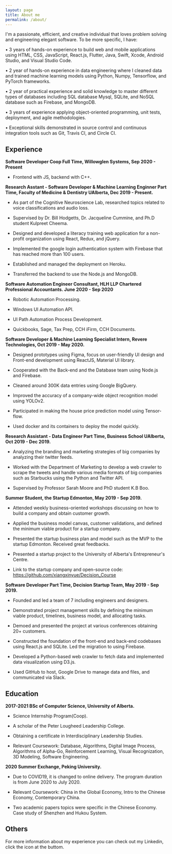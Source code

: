 ```yaml
---
layout: page
title: About me
permalink: /about/
---
```

I'm a passionate, efficient, and creative individual that loves problem solving and engineering elegant software. To be more specific, I have:

• 3 years of hands-on experience to build web and mobile applications using HTML, CSS, JavaScript, React.js, Flutter, Java, Swift, Xcode, Android Studio, and Visual Studio Code.

• 2 year of hands-on experience in data engineering where I cleaned data and trained machine learning models using Python, Numpy, Tensorflow, and PyTorch frameworks.

• 2 year of practical experience and solid knowledge to master different types of databases including SQL database Mysql, SQLite, and NoSQL database such as Firebase, and MongoDB.

• 3 years of experience applying object-oriented programming, unit tests, deployment, and agile methodologies.

• Exceptional skills demonstrated in source control and continuous integration tools such as Git, Travis CI, and Circle CI. 


## Experience

**Software Developer Coop Full Time, Willowglen Systems, Sep 2020 - Present**

- Frontend with JS, backend with C++.

**Research Asstant - Software Developer & Machine Learning Enginner Part Time, Faculty of Medicine & Dentistry UAlberta, Dec 2019 - Present.**

- As part of the Cognitive Neuroscience Lab, researched topics related to voice classifications and audio loss.

- Supervised by Dr. Bill Hodgetts, Dr. Jacqueline Cummine, and Ph.D student Kulpreet Cheema.

- Designed and developed a literacy training web application for a non-profit organization using React, Redux, and jQuery.

- Implemented the google login authentication system with Firebase that has reached more than 100 users.

- Established and managed the deployment on Heroku.

- Transferred the backend to use the Node.js and MongoDB.


**Software Automation Engineer Consultant, HLH LLP Chartered Professional Accountants. June 2020 - Sep 2020**

- Robotic Automation Processing.

- Windows UI Automation API.

- UI Path Automation Process Development.

- Quickbooks, Sage, Tax Prep, CCH iFirm, CCH Documents.


**Software Developer & Machine Learning Specialist Intern, Revere Technologies, Oct 2019 - May 2020.**

- Designed prototypes using Figma, focus on user-friendly UI design and Front-end development using ReactJS, Material UI library.

- Cooperated with the Back-end and the Database team using Node.js and Firebase.

- Cleaned around 300K data entries using Google BigQuery.

- Improved the accuracy of a company-wide object recognition model using YOLOv2.

- Participated in making the house price prediction model using Tensor-flow.

- Used docker and its containers to deploy the model quickly.


**Research Assistant - Data Engineer Part Time, Business School UAlberta, Oct 2019 - Dec 2019.**

- Analyzing the branding and marketing strategies of big companies by analyzing their twitter feeds. 

- Worked with the Department of Marketing to develop a web crawler to scrape the tweets and handle various media formats of big companies such as Starbucks using the Python and Twitter API.

- Supervised by Professor Sarah Moore and PhD student K.B Boo.


**Summer Student, the Startup Edmonton, May 2019 - Sep 2019.**

- Attended weekly business-oriented workshops discussing on how to build a company and obtain customer growth. 

- Applied the business model canvas, customer validations, and defined the minimum viable product for a startup company. 

- Presented the startup business plan and model such as the MVP to the startup Edmonton. Received great feedbacks.

- Presented a startup project to the University of Alberta's Entrepreneur's Centre.

- Link to the startup company and open-source code: https://github.com/xiangxinyue/Decision_Course


**Software Developer Part Time, Decision Startup Team, May 2019 - Sep 2019.**

- Founded and led a team of 7 including engineers and designers. 

- Demonstrated project management skills by defining the minimum viable product, timelines, business model, and allocating tasks.

- Demoed and presented the project at various conferences obtaining 20+ customers.

- Constructed the foundation of the front-end and back-end codebases using React.js and SQLite. Led the migration to using Firebase.

- Developed a Python-based web crawler to fetch data and implemented data visualization using D3.js.

- Used GitHub to host, Google Drive to manage data and files, and communicated via Slack.


## Education
**2017-2021 BSc of Computer Science, University of Alberta.**

- Science Internship Program(Coop).

- A scholar of the Peter Lougheed Leadership College.

- Obtaining a certificate in Interdisciplinary Leadership Studies.

- Relevant Coursework: Database, Algorithms, Digital Image Process, Algorithms of Alpha-Go, Reinforcement Learning, Visual Recognization, 3D Modeling, Software Engineering.


**2020 Summer Exchange, Peking University.**

- Due to COVID19, it is changed to online delivery. The program duration is from June 2020 to July 2020.

- Relevant Coursework: China in the Global Economy, Intro to the Chinese Economy, Contemporary China.

- Two academic papers topics were specific in the Chinese Economy. Case study of Shenzhen and Hukou System.

## Others

For more information about my experience you can check out my Linkedin, click the icon at the buttom.



    

